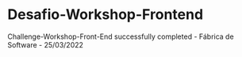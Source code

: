 # Desafio-Workshop-Frontend
Challenge-Workshop-Front-End successfully completed - Fábrica de Software - 25/03/2022
